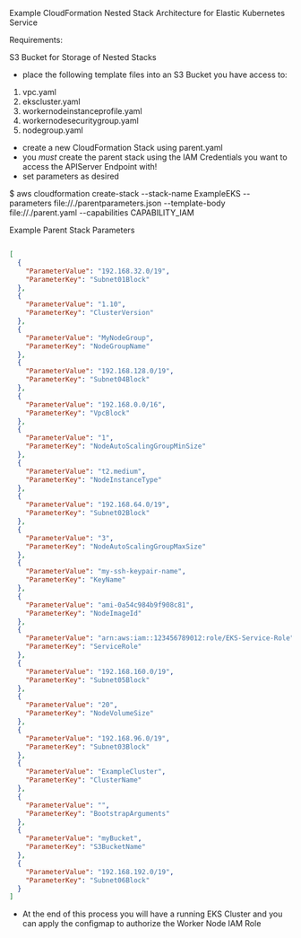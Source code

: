 Example CloudFormation Nested Stack Architecture for Elastic Kubernetes Service

Requirements:

S3 Bucket for Storage of Nested Stacks
- place the following template files into an S3 Bucket you have access to:

1. vpc.yaml
2. ekscluster.yaml			
3. workernodeinstanceprofile.yaml
4. workernodesecuritygroup.yaml
5. nodegroup.yaml

- create a new CloudFormation Stack using parent.yaml
- you *must* create the parent stack using the IAM Credentials you want to access the APIServer Endpoint with!
- set parameters as desired

$ aws cloudformation create-stack --stack-name ExampleEKS --parameters file://./parentparameters.json --template-body file://./parent.yaml --capabilities CAPABILITY_IAM


Example Parent Stack Parameters

```json

[
  {
    "ParameterValue": "192.168.32.0/19",
    "ParameterKey": "Subnet01Block"
  },
  {
    "ParameterValue": "1.10",
    "ParameterKey": "ClusterVersion"
  },
  {
    "ParameterValue": "MyNodeGroup",
    "ParameterKey": "NodeGroupName"
  },
  {
    "ParameterValue": "192.168.128.0/19",
    "ParameterKey": "Subnet04Block"
  },
  {
    "ParameterValue": "192.168.0.0/16",
    "ParameterKey": "VpcBlock"
  },
  {
    "ParameterValue": "1",
    "ParameterKey": "NodeAutoScalingGroupMinSize"
  },
  {
    "ParameterValue": "t2.medium",
    "ParameterKey": "NodeInstanceType"
  },
  {
    "ParameterValue": "192.168.64.0/19",
    "ParameterKey": "Subnet02Block"
  },
  {
    "ParameterValue": "3",
    "ParameterKey": "NodeAutoScalingGroupMaxSize"
  },
  {
    "ParameterValue": "my-ssh-keypair-name",
    "ParameterKey": "KeyName"
  },
  {
    "ParameterValue": "ami-0a54c984b9f908c81",
    "ParameterKey": "NodeImageId"
  },
  {
    "ParameterValue": "arn:aws:iam::123456789012:role/EKS-Service-Role",
    "ParameterKey": "ServiceRole"
  },
  {
    "ParameterValue": "192.168.160.0/19",
    "ParameterKey": "Subnet05Block"
  },
  {
    "ParameterValue": "20",
    "ParameterKey": "NodeVolumeSize"
  },
  {
    "ParameterValue": "192.168.96.0/19",
    "ParameterKey": "Subnet03Block"
  },
  {
    "ParameterValue": "ExampleCluster",
    "ParameterKey": "ClusterName"
  },
  {
    "ParameterValue": "",
    "ParameterKey": "BootstrapArguments"
  },
  {
    "ParameterValue": "myBucket",
    "ParameterKey": "S3BucketName"
  },
  {
    "ParameterValue": "192.168.192.0/19",
    "ParameterKey": "Subnet06Block"
  }
]

```


- At the end of this process you will have a running EKS Cluster and you can apply the configmap to authorize the Worker Node IAM Role
